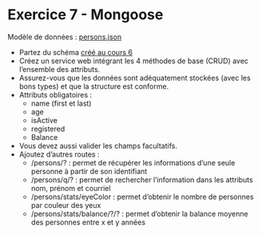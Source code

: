 # Exercice 7 - Mongoose   

Modèle de données : [persons.json](donnees/persons.json)  

- Partez du schéma [créé au cours 6](exercice6_mongoose.md)  
- Créez un service web intégrant les 4 méthodes de base (CRUD) avec l’ensemble des attributs.   
- Assurez-vous que les données sont adéquatement stockées (avec les bons types) et que la structure est conforme.   
- Attributs obligatoires :   
    - name (first et last)  
    - age  
    - isActive  
    - registered  
    - Balance  
- Vous devez aussi valider les champs facultatifs.
- Ajoutez d’autres routes :  
    - /persons/? : permet de récupérer les informations d’une seule personne à partir de son identifiant  
    - /persons/q/? : permet de rechercher l’information dans les attributs nom, prénom et courriel  
    - /persons/stats/eyeColor : permet d’obtenir le nombre de personnes par couleur des yeux  
    - /persons/stats/balance/?/? : permet d’obtenir la balance moyenne des personnes entre x et y années   
 